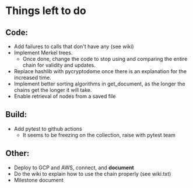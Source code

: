 # Things left to do

## Code:
* Add failures to calls that don't have any (see wiki)
* Implement Merkel trees.
    * Once done, change the code to stop using and comparing the entire chain for validity and updates.
* Replace hashlib with pycryptodome once there is an explanation for the increased time.
* Implement better sorting algorithms in get_document, as the longer the chains get the longer it will take.
* Enable retrieval of nodes from a saved file

## Build:
* Add pytest to github actions
    * It seems to be freezing on the collection, raise with pytest team
    
## Other:
* Deploy to GCP and AWS, connect, and **document**
* Do the wiki to explain how to use the chain properly (see wiki.txt)
* Milestone document

